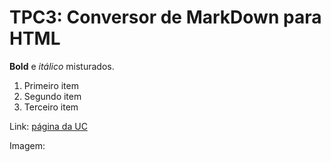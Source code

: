 # TPC3: Conversor de MarkDown para HTML

**Bold** e *itálico* misturados.

1. Primeiro item
2. Segundo item
3. Terceiro item

Link: [página da UC](http://www.uc.pt)

Imagem: 
